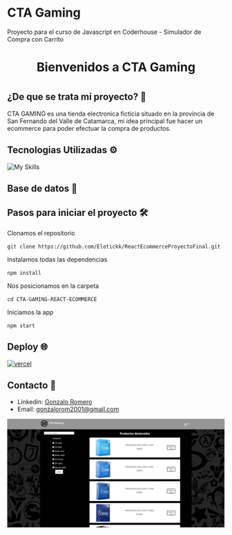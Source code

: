 # CTA Gaming

Proyecto para el curso de Javascript en Coderhouse - Simulador de Compra con Carrito

<h1 align="center">Bienvenidos a CTA Gaming <h1>

## ¿De que se trata mi proyecto? 🚀
  
CTA GAMING es una tienda electronica ficticia situado en la provincia de San Fernando del Valle de Catamarca, mi idea principal fue hacer un ecommerce para poder efectuar la compra de productos.

## Tecnologias Utilizadas ⚙️
  
![My Skills](https://skillicons.dev/icons?i=html,css,javascript,git)
  
## Base de datos 👩‍

## Pasos para iniciar el proyecto 🛠️

Clonamos el repositorio

```
git clone https://github.com/Elotickk/ReactEcommerceProyectoFinal.git
```

Instalamos todas las dependencias

```
npm install
```

Nos posicionamos en la carpeta

```
cd CTA-GAMING-REACT-ECOMMERCE
```

Iniciamos la app

```
npm start
```

## Deploy 🌐

<a href="https://ctagaming.netlify.app" target="_blank" rel="noreferrer"> <img src="https://i.pinimg.com/564x/95/e1/78/95e178f5b1dc1a2327595784442a866c.jpg" alt="vercel" width="140" height="100"/> 
</a>

## Contacto 👋

- Linkedin: [Gonzalo Romero](https://www.linkedin.com/in/gonzaloromero-/)
- Email: gonzalorom2001@gmail.com

  
![Aquí la descripción de la imagen por si no carga](https://raw.githubusercontent.com/Elotickk/ProyectoCoderJavascript/master/./img/banner.png)
